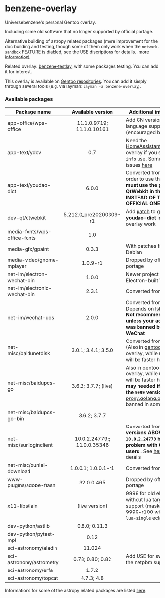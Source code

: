 # benzene-overlay
Universebenzene's personal Gentoo overlay.

Including some old software that no longer supported by official portage.

Alternative building of astropy related packages (more improvement for the doc building and testing, though some of them only work when the `network-sandbox` FEATURE is diabled, see the USE discriptions for details. [(more information)](https://github.com/Universebenzene/benzene-overlay/tree/master/dev-python#informations-for-astropy-related-packages)

Related overlay: [benzene-testlay](https://github.com/Universebenzene/benzene-testlay), with some packages testing. You can add it for interest.

This overlay is available on [Gentoo repositories](https://overlays.gentoo.org). You can add it simply through several tools (e.g. via layman: `layman -a benzene-overlay`).

### Available packages

Package name | Available version | Additional information
------------ | :---------------: | ----------------------
app-office/wps-office        | 11.1.0.9719; 11.1.0.10161   | Add CN version and more language support (encouraged by [AUR](https://aur.archlinux.org/packages/?O=0&SeB=nd&K=wps-office&outdated=&SB=n&SO=a&PP=50&do_Search=Go))
app-text/ydcv                | 0.7                         | Need the [HomeAssistantRepository](https://git.edevau.net/onkelbeh/HomeAssistantRepository) overlay if you enable `pkg-info` use. Some other issues [here](https://forums.gentoo.org/viewtopic-p-8352006.html)
app-text/youdao-dict         | 6.0.0                       | Converted from [AUR](https://aur.archlinux.org/packages/youdao-dict). In order to use this you **must use the patched QtWebkit in this overlay INSTEAD OF THE OFFICIAL ONE**
dev-qt/qtwebkit              | 5.212.0\_pre20200309-r1     | Add [patch](https://github.com/Universebenzene/benzene-overlay/blob/master/dev-qt/qtwebkit/files/qtwebkit-5.212.0_pre20200309-position.patch) to get **youdao-dict** in this overlay work
media-fonts/wps-office-fonts | 1.0                         |
media-gfx/gpaint             | 0.3.3                       | With patches from Debian
media-video/gnome-mplayer    | 1.0.9-r1                    | Dropped by official portage
net-im/electron-wechat-bin   | 1.0.0                       | Newer project of Electron-built WeChat
net-im/electronic-wechat-bin | 2.3.1                       | Converted from [AUR](https://aur.archlinux.org/packages/electronic-wechat-bin)
net-im/wechat-uos            | 2.0.0                       | Converted from [AUR](https://aur.archlinux.org/packages/wechat-uos). Depends on [lsb-release](https://packages.gentoo.org/packages/sys-apps/lsb-release). **Not recommended, unless your account was banned by Web WeChat**
net-misc/baidunetdisk        | 3.0.1; 3.4.1; 3.5.0         | Converted from [AUR](https://aur.archlinux.org/packages/baidunetdisk-bin) (Also in [gentoo-zh](https://github.com/microcai/gentoo-zh) overlay, while upgrade will be faster here)
net-misc/baidupcs-go         | 3.6.2; 3.7.7; (live)        | Also in [gentoo-zh](https://github.com/microcai/gentoo-zh) overlay, while upgrade will be faster here. **Proxy may needed if you use the `9999` version**, as the [proxy.golang.org](https://proxy.golang.org) is banned in some regions
net-misc/baidupcs-go-bin     | 3.6.2; 3.7.7                |
net-misc/sunloginclient      | 10.0.2.24779;; 11.0.0.35346 | Converted from [AUR](https://aur.archlinux.org/packages/sunloginclient), but **versions ABOVE `10.0.2.24779` have some problem with OpenRC users** . See [here](https://github.com/Universebenzene/benzene-overlay/tree/master/net-misc/sunloginclient#note-for-sunloginclient) for details
net-misc/xunlei-download     | 1.0.0.1; 1.0.0.1-r1         | Converted from [AUR](https://aur.archlinux.org/packages/xunlei-bin/)
www-plugins/adobe-flash      | 32.0.0.465                  | Dropped by official portage
x11-libs/lain                | (live version)              | 9999 for old ebuild without lua targets support (masked); 9999-r100 with the new `lua-single` eclass
dev-python/astlib            | 0.8.0; 0.11.3               |
dev-python/pytest-mpl        | 0.12                        |
sci-astronomy/aladin         | 11.024                      |
sci-astronomy/astrometry     | 0.78; 0.80; 0.82            | Add USE for switching the netpbm support
sci-astronomy/erfa           | 1.7.2                       |
sci-astronomy/topcat         | 4.7.3; 4.8                  |

Informations for some of the astropy related packages are listed [here](https://github.com/Universebenzene/benzene-overlay/tree/master/dev-python#informations-for-astropy-related-packages).
